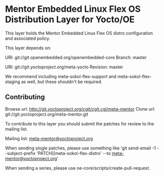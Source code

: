 Mentor Embedded Linux Flex OS Distribution Layer for Yocto/OE
=====================================================

This layer holds the Mentor Embedded Linux Flex OS distro configuration and
associated policy.

This layer depends on:

URI: git://git.openembedded.org/openembedded-core
Branch: master

URI: git://git.yoctoproject.org/meta-yocto
Revision: master

We recommend including meta-sokol-flex-support and meta-sokol-flex-staging as
well, but these shouldn't be required.


Contributing
------------

Browse url: http://git.yoctoproject.org/cgit/cgit.cgi/meta-mentor
Clone url: git://git.yoctoproject.org/meta-mentor.git

To contribute to this layer you should submit the patches for review to the
mailing list.

Mailing list: meta-mentor@yoctoproject.org

When sending single patches, please use something like
'git send-email -1 --subject-prefix 'PATCH][meta-sokol-flex-distro' --to meta-mentor@yoctoproject.org'

When sending a series, please use oe-core/scripts/create-pull-request.
